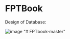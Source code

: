 # FPTBook
Design of Database:

![image](https://user-images.githubusercontent.com/84282841/203916516-61b9f943-f239-4860-90ce-5e12a050b3db.png)
"# FPTbook-master" 
